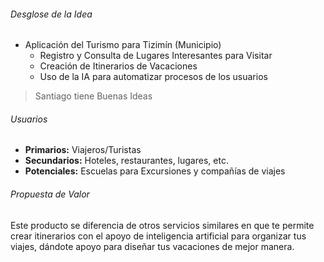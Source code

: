 
###### Desglose de la Idea
- Aplicación del Turismo para Tizimín (Municipio)
	- Registro y Consulta de Lugares Interesantes para Visitar
	- Creación de Itinerarios de Vacaciones
	- Uso de la IA para automatizar procesos de los usuarios

>Santiago tiene Buenas Ideas

###### Usuarios
- **Primarios:** Viajeros/Turistas
- **Secundarios:** Hoteles, restaurantes, lugares, etc.
- **Potenciales:** Escuelas para Excursiones y compañías de viajes

###### Propuesta de Valor
Este producto se diferencia de otros servicios similares en que te permite crear itinerarios con el apoyo de inteligencia artificial para organizar tus viajes, dándote apoyo para diseñar tus vacaciones de mejor manera.